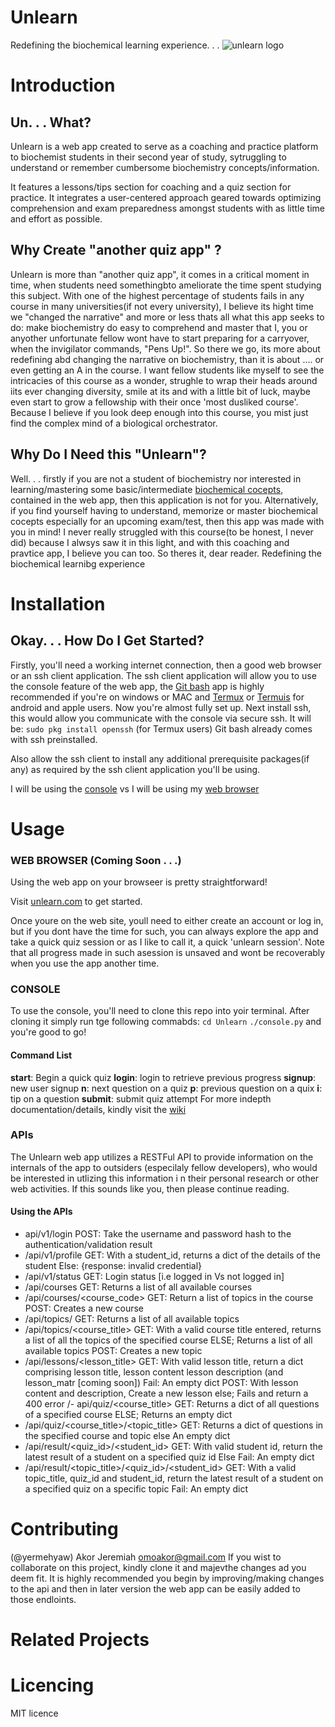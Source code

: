 # Unlearn

Redefining the biochemical learning experience. . .
![unlearn logo](https://i.imghippo.com/files/keMyq1727286125.png)

# Introduction
## Un. . . What?
Unlearn is a web app created to serve as a coaching and practice platform to biochemist students in their second year of study, sytruggling to understand or remember cumbersome biochemistry concepts/information. 

It features a lessons/tips section for coaching and a quiz section for practice. It integrates a user-centered approach geared towards optimizing comprehension and exam preparedness amongst students with as little time and effort as possible.

## Why Create "another quiz app" ?
Unlearn is more than "another quiz app", it comes in a critical moment in time, when students need somethingbto ameliorate the time spent studying this subject. With one of the highest percentage of students fails in any course in many universities(if not every university), I believe its hight time we "changed the narrative" and more or less thats all what this app seeks to do: make biochemistry do easy to comprehend and master that I, you or anyother unfortunate fellow wont have to start preparing for a carryover, when the invigilator commands, "Pens Up!".
So there we go, its more about redefining abd changing the narrative on biochemistry, than it is about .... or even getting an A in the course. I want fellow students like myself to see the intricacies of this course as a wonder, strughle to wrap their heads around iits ever changing diversity, smile at its and with a little bit of luck, maybe even start to grow a fellowship with their once 'most dusliked course'. Because I believe if you look deep enough into this course, you mist just find the complex mind of a biological orchestrator.

## Why Do I Need this "Unlearn"?
Well. . . firstly if you are not a student of biochemistry nor interested in learning/mastering some basic/intermediate [biochemical cocepts](), contained in the web app, then  this application is not for you. Alternatively, if you find yourself having to understand, memorize or master biochemical cocepts especially for an upcoming exam/test, then this app was made with you in mind!
I never really struggled with this course(to be honest, I never did) because I alwsys saw it in this light, and with this coaching and pravtice app, I believe you can too. So theres it, dear reader. Redefining the biochemical learnibg experience

# Installation
## Okay. . . How Do I Get Started?
Firstly, you'll need a working internet connection, then a good web browser or an ssh client application. The ssh client application will allow you to use the console feature of the web app, the [Git bash]() app is highly recommended if you're on windows or MAC and [Termux]() or [Termuis]() for android and apple users.
Now you're almost fully set up. Next install ssh, this would allow you communicate with the console via secure ssh. It will be:
```sudo pkg install openssh``` (for Termux users)
Git bash already comes with ssh preinstalled.

Also allow the ssh client to install any additional prerequisite packages(if any) as required by the ssh client application you'll be using.

I will be using the [console](#console) vs I will be using my [web browser](#web-browser)

# Usage
### WEB BROWSER (Coming Soon . . .)
Using the web app on your browseer is pretty straightforward!

Visit [unlearn.com](www.contrite.unlearn.com) to get started.

Once youre on the web site, youll need to either create an account or log in, but if you dont have the time for such, you can always explore the app and take a quick quiz session or as I like to call it, a quick 'unlearn session'. Note that all progress made in such asession is unsaved and wont be recoverably when you use the app another time.

### CONSOLE
To use the console, you'll need to clone this repo into yoir terminal.
After cloning it simply run tge following commabds:
```cd Unlearn```
```./console.py```
and you're good to go!

#### Command List
**start**: Begin a quick quiz
**login**: login to retrieve previous progress
**signup**: new user signup
**n**: next question on a quiz
**p**: previous question on a quix
**i**: tip on a question
**submit**: submit quiz attempt
For more indepth documentation/details, kindly visit the [wiki]()

### APIs
The Unlearn web app utilizes a RESTFul API to provide information on the internals of the app to outsiders (especilaly fellow developers), who would be interested in utlizing this information i n their personal research or other web activities. If this sounds like you, then please continue reading.
#### Using the APIs
- api/v1/login
POST: Take the username and password hash to the authentication/validation result
- /api/v1/profile
GET: With a student_id, returns a dict of the details of the student
Else: {response:  invalid credential}
- /api/v1/status
GET: Login status [i.e logged in Vs not logged in]
- /api/courses
GET: Returns a list of all available courses
- /api/courses/<course_code>
GET: Return a list of topics in the course
POST: Creates a new course
- /api/topics/
GET:
Returns a list of all available topics
- /api/topics/<course_title>
GET:
With a valid course title entered, returns a list of all the topics of the specified course ELSE;
Returns a list of all available topics
POST:
Creates a new topic
- /api/lessons/<lesson_title>
GET:
With valid lesson title, return a dict comprising lesson title,  lesson content lesson description (and lesson_matr [coming soon])
Fail: An empty dict
POST:
With lesson content and description, Create a new lesson else;
Fails and return a 400 error
/- api/quiz/<course_title>
GET:
Returns a dict of all questions of a specified course ELSE;
Returns an empty dict
- /api/quiz/<course_title>/<topic_title>
GET:
Returns a dict of questions in the specified course and topic else
An empty dict
- /api/result/<quiz_id>/<student_id>
GET:
With valid student id, return the latest result of a student on a specified quiz id Else
Fail: An empty dict
- /api/result/<topic_title>/<quiz_id>/<student_id>
GET:
With a valid topic_title, quiz_id and student_id, return the latest result of a student on a specified quiz on a specific topic
Fail: An empty dict


# Contributing
(@yermehyaw) Akor Jeremiah <omoakor@gmail.com>
If you wist to collaborate on this project, kindly clone it and majevthe changes ad you deem fit.
It is highly recommended you begin by improving/making changes to the api and then in later version the web app can be easily added to those endloints.

# Related Projects


# Licencing
MIT licence
